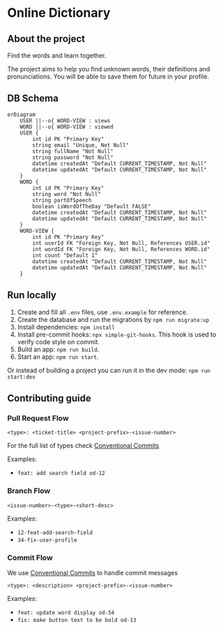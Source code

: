 # Online Dictionary

## About the project

Find the words and learn together.

The project aims to help you find unknown words, their definitions and pronunciations. You will be able to save them for future in your profile.

## DB Schema

```mermaid
erDiagram
    USER ||--o{ WORD-VIEW : views
    WORD ||--o{ WORD-VIEW : viewed
    USER {
        int id PK "Primary Key"
        string email "Unique, Not Null"
        string fullName "Not Null"
        string password "Not Null"
        datetime createdAt "Default CURRENT_TIMESTAMP, Not Null"
        datetime updatedAt "Default CURRENT_TIMESTAMP, Not Null"
    }
    WORD {
        int id PK "Primary Key"
        string word "Not Null"
        string partOfSpeech
        boolean isWordOfTheDay "Default FALSE"
        datetime createdAt "Default CURRENT_TIMESTAMP, Not Null"
        datetime updatedAt "Default CURRENT_TIMESTAMP, Not Null"
    }
    WORD-VIEW {
        int id PK "Primary Key"
        int userId FK "Foreign Key, Not Null, References USER.id"
        int wordId FK "Foreign Key, Not Null, References WORD.id"
        int count "Default 1"
        datetime createdAt "Default CURRENT_TIMESTAMP, Not Null"
        datetime updatedAt "Default CURRENT_TIMESTAMP, Not Null"
    }

```

## Run locally

1. Create and fill all `.env` files, use `.env.example` for reference.
2. Create the database and run the migrations by `npm run migrate:up`
3. Install dependencies: `npm install`
4. Install pre-commit hooks: `npx simple-git-hooks`. This hook is used to verify code style on commit.
5. Build an app: `npm run build`.
6. Start an app: `npm run start`.

Or instead of building a project you can run it in the dev mode: `npm run start:dev`

## Contributing guide

### Pull Request Flow

```
<type>: <ticket-title> <project-prefix>-<issue-number>
```

For the full list of types check [Conventional Commits](https://github.com/conventional-changelog/commitlint/tree/master/%40commitlint/config-conventional)

Examples:

- `feat: add search field od-12`

### Branch Flow

```
<issue-number>-<type>-<short-desc>
```

Examples:

- `12-feat-add-search-field`
- `34-fix-user-profile`

### Commit Flow

We use [Conventional Commits](https://www.conventionalcommits.org/en/v1.0.0) to handle commit messages

```
<type>: <description> <project-prefix>-<issue-number>
```

Examples:

- `feat: update word display od-54`
- `fix: make button text to be bold od-13`
